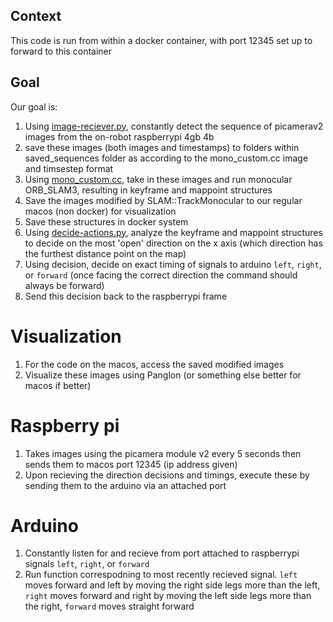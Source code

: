 
## Context
This code is run from within a docker container, with port 12345 set up to forward to this container

## Goal 
Our goal is:
1. Using [image-reciever.py](image-reciever.py), constantly detect the sequence of picamerav2 images from the on-robot raspberrypi 4gb 4b 
2. save these images (both images and timestamps) to folders within saved_sequences folder as according to the mono_custom.cc image and timsestep format
3. Using [mono_custom.cc](../ORB_SLAM3/Examples/Monocular/mono_custom.cc), take in these images and run monocular ORB_SLAM3, 
resulting in keyframe and mappoint structures
4. Save the images modified by SLAM::TrackMonocular to our regular macos (non docker) for visualization
5. Save these structures in docker system
6. Using [decide-actions.py](decide-actions.py), analyze the keyframe and mappoint structures to decide on the most 'open' direction on the x axis (which direction has the furthest distance point on the map)
7. Using decision, decide on exact timing of signals to arduino `left`, `right`, or `forward` (once facing the correct direction the command should always be forward)
7. Send this decision back to the raspberrypi frame

# Visualization
1. For the code on the macos, access the saved modified images
2. Visualize these images using Panglon (or something else better for macos if better)

# Raspberry pi
1. Takes images using the picamera module v2 every 5 seconds then sends them to macos port 12345 (ip address given) 
2. Upon recieving the direction decisions and timings, execute these by sending them to the arduino via an attached port

# Arduino 
1. Constantly listen for and recieve from port attached to raspberrypi signals `left`, `right`, or `forward`
2. Run function correspodning to most recently recieved signal. 
`left` moves forward and left by moving the right side legs more than the left,
`right` moves forward and right by moving the left side legs more than the right,
`forward` moves straight forward